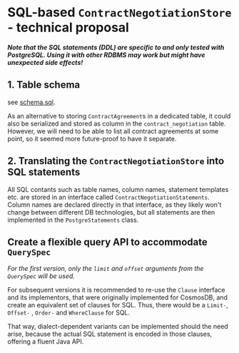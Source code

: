 # SQL-based `ContractNegotiationStore` - technical proposal

**_Note that the SQL statements (DDL) are specific to and only tested with PostgreSQL. Using it with other RDBMS may
work but might have unexpected side effects!_**

## 1. Table schema
see [schema.sql](docs/schema.sql).

As an alternative to storing `ContractAgreement`s in a dedicated table, it could also be serialized and stored as column 
in the `contract_negotiation` table. However, we will need to be able to list all contract agreements at some point, so it 
seemed more future-proof to have it separate.

## 2. Translating the `ContractNegotiationStore` into SQL statements

All SQL contants such as table names, column names, statement templates etc. are stored in an interface
called `ContractNegotiationStatements`. Column names are declared directly in that interface, as they likely won't
change between different DB technologies, but all statements are then implemented in the `PostgreStatements` class.

## Create a flexible query API to accommodate `QuerySpec`

_For the first version, only the `limit` and `offset` arguments from the `QuerySpec` will be used._

For subsequent versions it is recommended to re-use the `Clause` interface and its implementors, that were originally
implemented for CosmosDB, and create an equivalent set of clauses for SQL. Thus, there would be a `Limit-`, `Offset-`
, `Order-` and `WhereClause` for SQL.

That way, dialect-dependent variants can be implemented should the need arise, because the actual SQL statement is
encoded in those clauses, offering a fluent Java API.
